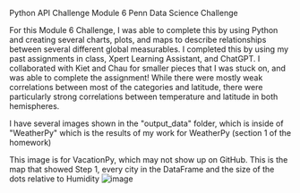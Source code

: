 Python API Challenge 
Module 6 Penn Data Science Challenge 

For this Module 6 Challenge, I was able to complete this by using Python and creating several charts, plots, and maps to describe relationships between several different global measurables. I completed this by using my past assignments in class, Xpert Learning Assistant, and ChatGPT. I collaborated with Kiet and Chau for smaller pieces that I was stuck on, and was able to complete the assignment! While there were mostly weak correlations between most of the categories and latitude, there were particularly strong correlations between temperature and latitude in both hemispheres. 

I have several images shown in the "output_data" folder, which is inside of "WeatherPy" which is the results of my work for WeatherPy (section 1 of the homework)

This image is for VacationPy, which may not show up on GitHub. This is the map that showed Step 1, every city in the DataFrame and the size of the dots relative to Humidity
![image](https://github.com/juliusb643/python-api-challenge/assets/153868865/7e06da34-e72b-4882-b9dc-de175f9f40cb)
